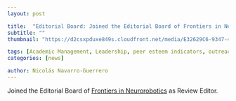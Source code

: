 ```yaml
---
layout: post

title:  "Editorial Board: Joined the Editorial Board of Frontiers in Neurorobotics"
subtitle: ""
thumbnail: "https://d2csxpduxe849s.cloudfront.net/media/E32629C6-9347-4F84-81FEAEF7BFA342B3/05090609-536F-44CC-8C7AE5B45F9A8FB1/161F1A94-0C84-444E-9B5A8BCD8D76E3D1/WebsiteJpg_XL-FNBOT_Main%20Visual_Green_Website.jpg"

tags: [Academic Management, Leadership, peer esteem indicators, outreach, Editorial Board]
categories: [news]

author: Nicolás Navarro-Guerrero
---
```

Joined the Editorial Board of <a href="https://www.frontiersin.org/journals/neurorobotics" target="_blank">Frontiers in Neurorobotics</a> as Review Editor.

<!--more-->

